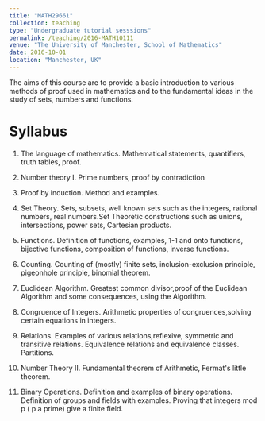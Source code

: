 ```yaml
---
title: "MATH29661"
collection: teaching
type: "Undergraduate tutorial sesssions"
permalink: /teaching/2016-MATH10111
venue: "The University of Manchester, School of Mathematics"
date: 2016-10-01
location: "Manchester, UK"
---
```


The aims of this course are to provide a basic introduction to various methods 
of proof used in mathematics and to the fundamental ideas in the study of sets, numbers and functions.

Syllabus 
=======

1. The language of mathematics. Mathematical statements, quantifiers, truth tables, proof.

2. Number theory I. Prime numbers, proof by contradiction

3. Proof by induction. Method and examples.

4. Set Theory. Sets, subsets, well known sets such as the integers, rational numbers, real numbers.Set Theoretic constructions such as unions, intersections, power sets, Cartesian products.

5. Functions. Definition of functions, examples, 1-1 and onto functions, bijective functions, composition of functions, inverse functions.

6. Counting. Counting of (mostly) finite sets, inclusion-exclusion principle, pigeonhole principle, binomial theorem.

7. Euclidean Algorithm. Greatest common divisor,proof of the Euclidean Algorithm and some consequences, using the Algorithm.

7. Congruence of Integers. Arithmetic properties of congruences,solving certain equations in integers.

8. Relations. Examples of various relations,reflexive, symmetric and transitive relations. Equivalence relations and equivalence classes. Partitions.

9. Number Theory II. Fundamental theorem of Arithmetic, Fermat's little theorem.

10. Binary Operations. Definition and examples of binary operations. Definition of groups and fields with examples. Proving that integers mod p ( p a prime) give a finite field. 
